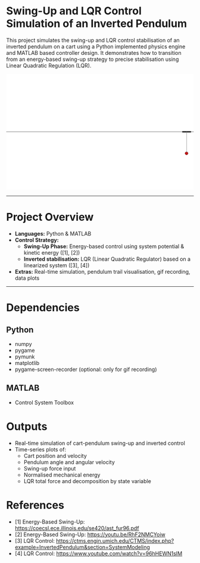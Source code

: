 # Swing-Up and LQR Control Simulation of an Inverted Pendulum

This project simulates the swing-up and LQR control stabilisation of an inverted pendulum on a cart using a Python implemented physics engine and MATLAB based controller design. It demonstrates how to transition from an energy-based swing-up strategy to precise stabilisation using Linear Quadratic Regulation (LQR).

<p align="center">
  <img src="files/pendulum.gif" width="600" alt="Inverted Pendulum Simulation">
</p>

---

# Project Overview

- **Languages:** Python & MATLAB    
- **Control Strategy:**
  - **Swing-Up Phase:** Energy-based control using system potential & kinetic energy ([1], [2])
  - **Inverted stabilisation:** LQR (Linear Quadratic Regulator) based on a linearized system ([3], [4])
- **Extras:** Real-time simulation, pendulum trail visualisation, gif recording, data plots

---

# Dependencies

## Python

- numpy
- pygame
- pymunk
- matplotlib
- pygame-screen-recorder (optional: only for gif recording)

## MATLAB

- Control System Toolbox

# Outputs

- Real-time simulation of cart-pendulum swing-up and inverted control 
- Time-series plots of:
  - Cart position and velocity
  - Pendulum angle and angular velocity
  - Swing-up force input
  - Normalised mechanical energy
  - LQR total force and decomposition by state variable

# References
- [1] Energy-Based Swing-Up: https://coecsl.ece.illinois.edu/se420/ast_fur96.pdf
- [2] Energy-Based Swing-Up: https://youtu.be/RhF2NMCYoiw
- [3] LQR Control: https://ctms.engin.umich.edu/CTMS/index.php?example=InvertedPendulum&section=SystemModeling
- [4] LQR Control: https://www.youtube.com/watch?v=96hHEWN1sIM

